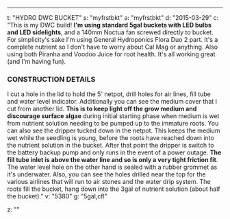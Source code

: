 ---
t: "HYDRO DWC BUCKET"
s: "myfrstbkt"
a: "myfrstbkt"
d: "2015-03-29"
c: "This is my DWC build! <strong>I'm using standard 5gal buckets with LED bulbs and LED sidelights</strong>, and a 140mm Noctua fan screwed directly to bucket. For simplicity's sake I'm using General Hydroponics Flora Duo 2 part. It's a complete nutrient so I don't have to worry about Cal Mag or anything. Also using both Piranha and Voodoo Juice for root health. It's all working great (and I'm having fun).

<h3>CONSTRUCTION DETAILS</h3>
I cut a hole in the lid to hold the 5' netpot, drill holes for air lines, fill tube and water level indicator. Additionally you can see the medium cover that I cut from another lid. <strong>This is to keep light off the grow medium and discourage surface algae</strong> during initial starting phase when medium is wet from nutrient solution needing to be pumped up to the immature roots. 
You can also see the dripper tucked down in the netpot. This keeps the medium wet while the seedling is young, before the roots have reached down into the nutrient solution in the bucket. After that point the dripper is switch to the battery backup pump and only runs in the event of a power outage.
<strong>The fill tube inlet is above the water line and so is only a very tight friction fit</strong>. The water level hole on the other hand is sealed with a rubber grommet as it's underwater. Also, you can see the holes drilled near the top for the various airlines that will run to air stones and the water drip system. The roots  fill the bucket, hang down into the 3gal of nutrient solution (about half the bucket)."
v: "5380"
g: "5gal,cfl"

z: ""
